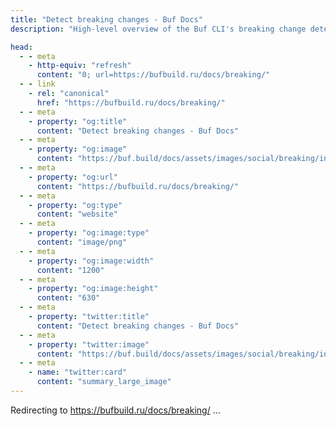 ```yaml
---
title: "Detect breaking changes - Buf Docs"
description: "High-level overview of the Buf CLI's breaking change detection feature"

head:
  - - meta
    - http-equiv: "refresh"
      content: "0; url=https://bufbuild.ru/docs/breaking/"
  - - link
    - rel: "canonical"
      href: "https://bufbuild.ru/docs/breaking/"
  - - meta
    - property: "og:title"
      content: "Detect breaking changes - Buf Docs"
  - - meta
    - property: "og:image"
      content: "https://buf.build/docs/assets/images/social/breaking/index.png"
  - - meta
    - property: "og:url"
      content: "https://bufbuild.ru/docs/breaking/"
  - - meta
    - property: "og:type"
      content: "website"
  - - meta
    - property: "og:image:type"
      content: "image/png"
  - - meta
    - property: "og:image:width"
      content: "1200"
  - - meta
    - property: "og:image:height"
      content: "630"
  - - meta
    - property: "twitter:title"
      content: "Detect breaking changes - Buf Docs"
  - - meta
    - property: "twitter:image"
      content: "https://buf.build/docs/assets/images/social/breaking/index.png"
  - - meta
    - name: "twitter:card"
      content: "summary_large_image"
---
```

Redirecting to <https://bufbuild.ru/docs/breaking/> ...
